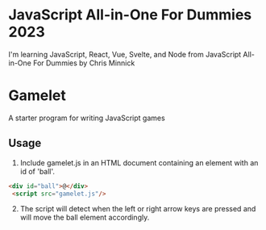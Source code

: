# JavaScript All-in-One For Dummies 2023
I'm learning JavaScript, React, Vue, Svelte, and Node
from JavaScript All-in-One For Dummies by Chris Minnick

# Gamelet

A starter program for writing JavaScript games

## Usage
1. Include gamelet.js in an HTML document containing an element with an id of 'ball'.
```HTML
<div id="ball">@</div>
 <script src="gamelet.js"/>
```

2. The script will detect when the left or right arrow keys are pressed and will move the ball element accordingly.
